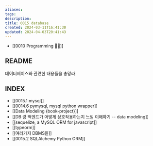 ```yaml
---
aliases: 
tags: 
description:
title: 0015 database
created: 2024-03-11T16:41:30
updated: 2024-04-03T20:41:43
---
```

- [[0010 Programming 👩‍💻]]

## README

데이터베이스와 관련한 내용들을 총망라

## INDEX

- [[0015.1 mysql]]
- [[0014.6 pymysql, mysql python wrapper]]
- [[Data Modeling {book-project}]]
- [[DB 랑 백엔드가 어떻게 상호작용하는지 느낌 이해하기 -- data modeling]]
- [[sequelize, a MySQL ORM for javascript]]
- [[typeorm]]
- [[여러가지 DBMS들]]
- [[0015.2 SQLAlchemy Python ORM]]